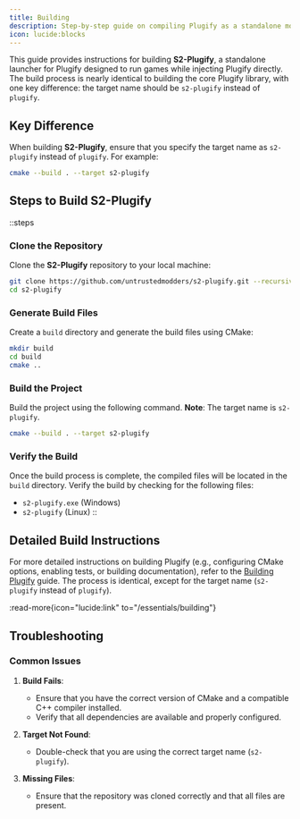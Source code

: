 ```yaml
---
title: Building
description: Step-by-step guide on compiling Plugify as a standalone modding tool.
icon: lucide:blocks
---
```


This guide provides instructions for building **S2-Plugify**, a standalone launcher for Plugify designed to run games while injecting Plugify directly. The build process is nearly identical to building the core Plugify library, with one key difference: the target name should be `s2-plugify` instead of `plugify`.

## **Key Difference**
When building **S2-Plugify**, ensure that you specify the target name as `s2-plugify` instead of `plugify`. For example:

```bash
cmake --build . --target s2-plugify
```

## **Steps to Build S2-Plugify**

::steps
### **Clone the Repository**
Clone the **S2-Plugify** repository to your local machine:

```bash
git clone https://github.com/untrustedmodders/s2-plugify.git --recursive
cd s2-plugify
```

### **Generate Build Files**
Create a `build` directory and generate the build files using CMake:

```bash
mkdir build
cd build
cmake ..
```

### **Build the Project**
Build the project using the following command. **Note**: The target name is `s2-plugify`.

```bash
cmake --build . --target s2-plugify
```

### **Verify the Build**
Once the build process is complete, the compiled files will be located in the `build` directory. Verify the build by checking for the following files:
- `s2-plugify.exe` (Windows)
- `s2-plugify` (Linux)
::

## **Detailed Build Instructions**
For more detailed instructions on building Plugify (e.g., configuring CMake options, enabling tests, or building documentation), refer to the [Building Plugify](/essentials/building) guide. The process is identical, except for the target name (`s2-plugify` instead of `plugify`).

:read-more{icon="lucide:link" to="/essentials/building"}

## **Troubleshooting**

### **Common Issues**
1. **Build Fails**:
    - Ensure that you have the correct version of CMake and a compatible C++ compiler installed.
    - Verify that all dependencies are available and properly configured.

2. **Target Not Found**:
    - Double-check that you are using the correct target name (`s2-plugify`).

3. **Missing Files**:
    - Ensure that the repository was cloned correctly and that all files are present.
